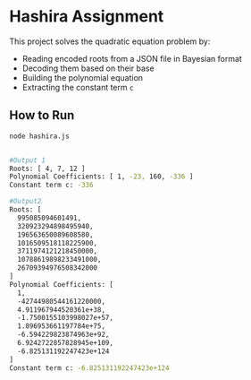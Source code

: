 # Hashira Assignment

This project solves the quadratic equation problem by:
- Reading encoded roots from a JSON file in Bayesian format
- Decoding them based on their base
- Building the polynomial equation
- Extracting the constant term `c`

## How to Run

```bash
node hashira.js


#Output 1
Roots: [ 4, 7, 12 ]
Polynomial Coefficients: [ 1, -23, 160, -336 ]
Constant term c: -336

#Output2
Roots: [
  995085094601491,
  320923294898495940,
  196563650089608580,
  1016509518118225900,
  3711974121218450000,
  10788619898233491000,
  26709394976508342000
]
Polynomial Coefficients: [
  1,
  -42744980544161220000,
  4.911967944520361e+38,
  -1.7500155103998027e+57,
  1.896953661197784e+75,
  -6.594229823874963e+92,
  6.9242722857828945e+109,
  -6.825131192247423e+124
]
Constant term c: -6.825131192247423e+124
